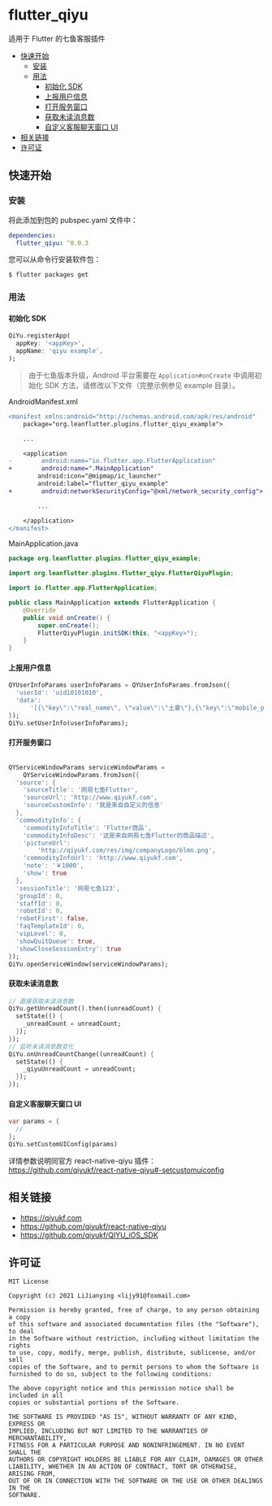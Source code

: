 # flutter_qiyu

适用于 Flutter 的七鱼客服插件

<!-- START doctoc generated TOC please keep comment here to allow auto update -->
<!-- DON'T EDIT THIS SECTION, INSTEAD RE-RUN doctoc TO UPDATE -->


- [快速开始](#%E5%BF%AB%E9%80%9F%E5%BC%80%E5%A7%8B)
  - [安装](#%E5%AE%89%E8%A3%85)
  - [用法](#%E7%94%A8%E6%B3%95)
    - [初始化 SDK](#%E5%88%9D%E5%A7%8B%E5%8C%96-sdk)
    - [上报用户信息](#%E4%B8%8A%E6%8A%A5%E7%94%A8%E6%88%B7%E4%BF%A1%E6%81%AF)
    - [打开服务窗口](#%E6%89%93%E5%BC%80%E6%9C%8D%E5%8A%A1%E7%AA%97%E5%8F%A3)
    - [获取未读消息数](#%E8%8E%B7%E5%8F%96%E6%9C%AA%E8%AF%BB%E6%B6%88%E6%81%AF%E6%95%B0)
    - [自定义客服聊天窗口 UI](#%E8%87%AA%E5%AE%9A%E4%B9%89%E5%AE%A2%E6%9C%8D%E8%81%8A%E5%A4%A9%E7%AA%97%E5%8F%A3-ui)
- [相关链接](#%E7%9B%B8%E5%85%B3%E9%93%BE%E6%8E%A5)
- [许可证](#%E8%AE%B8%E5%8F%AF%E8%AF%81)

<!-- END doctoc generated TOC please keep comment here to allow auto update -->

## 快速开始

### 安装

将此添加到包的 pubspec.yaml 文件中：

```yaml
dependencies:
  flutter_qiyu: ^0.0.3
```

您可以从命令行安装软件包：

```bash
$ flutter packages get
```

### 用法

#### 初始化 SDK

```dart
QiYu.registerApp(
  appKey: '<appKey>',
  appName: 'qiyu example',
);
```

> 由于七鱼版本升级，Android 平台需要在 `Application#onCreate` 中调用初始化 SDK 方法，请修改以下文件（完整示例参见 example 目录）。

AndroidManifest.xml

```diff
<manifest xmlns:android="http://schemas.android.com/apk/res/android"
    package="org.leanflutter.plugins.flutter_qiyu_example">

    ...

    <application
-        android:name="io.flutter.app.FlutterApplication"
+        android:name=".MainApplication"
        android:icon="@mipmap/ic_launcher"
        android:label="flutter_qiyu_example"
+        android:networkSecurityConfig="@xml/network_security_config">

        ...

    </application>
</manifest>
```

MainApplication.java

```java
package org.leanflutter.plugins.flutter_qiyu_example;

import org.leanflutter.plugins.flutter_qiyu.FlutterQiyuPlugin;

import io.flutter.app.FlutterApplication;

public class MainApplication extends FlutterApplication {
    @Override
    public void onCreate() {
        super.onCreate();
        FlutterQiyuPlugin.initSDK(this, "<appKey>");
    }
}
```

#### 上报用户信息

```dart
QYUserInfoParams userInfoParams = QYUserInfoParams.fromJson({
  'userId': 'uid10101010',
  'data':
      '[{\"key\":\"real_name\", \"value\":\"土豪\"},{\"key\":\"mobile_phone\", \"hidden\":true},{\"key\":\"email\", \"value\":\"13800000000@163.com\"},{\"index\":0, \"key\":\"account\", \"label\":\"账号\", \"value\":\"zhangsan\", \"href\":\"http://example.domain/user/zhangsan\"},{\"index\":1, \"key\":\"sex\", \"label\":\"性别\", \"value\":\"先生\"},{\"index\":5, \"key\":\"reg_date\", \"label\":\"注册日期\", \"value\":\"2015-11-16\"},{\"index\":6, \"key\":\"last_login\", \"label\":\"上次登录时间\", \"value\":\"2015-12-22 15:38:54\"}]'
});
QiYu.setUserInfo(userInfoParams);
```

#### 打开服务窗口

```dart

QYServiceWindowParams serviceWindowParams =
    QYServiceWindowParams.fromJson({
  'source': {
    'sourceTitle': '网易七鱼Flutter',
    'sourceUrl': 'http://www.qiyukf.com',
    'sourceCustomInfo': '我是来自自定义的信息'
  },
  'commodityInfo': {
    'commodityInfoTitle': 'Flutter商品',
    'commodityInfoDesc': '这是来自网易七鱼Flutter的商品描述',
    'pictureUrl':
        'http://qiyukf.com/res/img/companyLogo/blmn.png',
    'commodityInfoUrl': 'http://www.qiyukf.com',
    'note': '￥1000',
    'show': true
  },
  'sessionTitle': '网易七鱼123',
  'groupId': 0,
  'staffId': 0,
  'robotId': 0,
  'robotFirst': false,
  'faqTemplateId': 0,
  'vipLevel': 0,
  'showQuitQueue': true,
  'showCloseSessionEntry': true
});
QiYu.openServiceWindow(serviceWindowParams);
```

#### 获取未读消息数

```dart
// 直接获取未读消息数
QiYu.getUnreadCount().then((unreadCount) {
  setState(() {
    _unreadCount = unreadCount;
  });
});
// 监听未读消息数变化
QiYu.onUnreadCountChange((unreadCount) {
  setState(() {
    _qiyuUnreadCount = unreadCount;
  });
});
```

#### 自定义客服聊天窗口 UI

```dart
var params = {
  //
};
QiYu.setCustomUIConfig(params)
```

详情参数说明同官方 react-native-qiyu 插件：
https://github.com/qiyukf/react-native-qiyu#-setcustomuiconfig

## 相关链接

- https://qiyukf.com
- https://github.com/qiyukf/react-native-qiyu
- https://github.com/qiyukf/QIYU_iOS_SDK

## 许可证

```
MIT License

Copyright (c) 2021 LiJianying <lijy91@foxmail.com>

Permission is hereby granted, free of charge, to any person obtaining a copy
of this software and associated documentation files (the "Software"), to deal
in the Software without restriction, including without limitation the rights
to use, copy, modify, merge, publish, distribute, sublicense, and/or sell
copies of the Software, and to permit persons to whom the Software is
furnished to do so, subject to the following conditions:

The above copyright notice and this permission notice shall be included in all
copies or substantial portions of the Software.

THE SOFTWARE IS PROVIDED "AS IS", WITHOUT WARRANTY OF ANY KIND, EXPRESS OR
IMPLIED, INCLUDING BUT NOT LIMITED TO THE WARRANTIES OF MERCHANTABILITY,
FITNESS FOR A PARTICULAR PURPOSE AND NONINFRINGEMENT. IN NO EVENT SHALL THE
AUTHORS OR COPYRIGHT HOLDERS BE LIABLE FOR ANY CLAIM, DAMAGES OR OTHER
LIABILITY, WHETHER IN AN ACTION OF CONTRACT, TORT OR OTHERWISE, ARISING FROM,
OUT OF OR IN CONNECTION WITH THE SOFTWARE OR THE USE OR OTHER DEALINGS IN THE
SOFTWARE.
```
